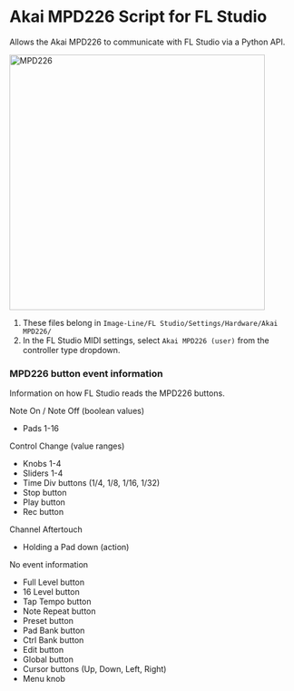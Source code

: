 # Akai MPD226 Script for FL Studio
Allows the Akai MPD226 to communicate with FL Studio via a Python API.

<img src="https://www.stars-music.com/medias/akai/mpd226-hd-89540.png" alt="MPD226" width="450"/>

1) These files belong in `Image-Line/FL Studio/Settings/Hardware/Akai MPD226/`
2) In the FL Studio MIDI settings, select `Akai MPD226 (user)` from the controller type dropdown.

### MPD226 button event information
Information on how FL Studio reads the MPD226 buttons.

Note On / Note Off (boolean values)
- Pads 1-16

Control Change (value ranges)
- Knobs 1-4
- Sliders 1-4
- Time Div buttons (1/4, 1/8, 1/16, 1/32)
- Stop button
- Play button
- Rec button

Channel Aftertouch
- Holding a Pad down (action)

No event information
- Full Level button
- 16 Level button
- Tap Tempo button
- Note Repeat button
- Preset button
- Pad Bank button
- Ctrl Bank button
- Edit button
- Global button
- Cursor buttons (Up, Down, Left, Right)
- Menu knob